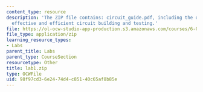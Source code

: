 ```yaml
---
content_type: resource
description: 'The ZIP file contains: circuit_guide.pdf, including the decalogue for
  effective and efficient circuit building and testing.'
file: https://ol-ocw-studio-app-production.s3.amazonaws.com/courses/6-071j-introduction-to-electronics-signals-and-measurement-spring-2006/98f97cd36e2474d4c85140c65af8b85e_lab1.zip
file_type: application/zip
learning_resource_types:
- Labs
parent_title: Labs
parent_type: CourseSection
resourcetype: Other
title: lab1.zip
type: OCWFile
uid: 98f97cd3-6e24-74d4-c851-40c65af8b85e
---
```

